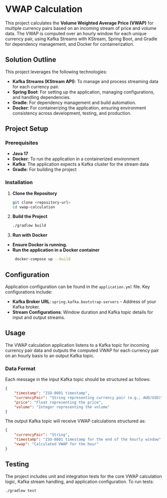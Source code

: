 # VWAP Calculation

This project calculates the **Volume Weighted Average Price (VWAP)** for multiple currency pairs based on an incoming stream of price and volume data. The VWAP is computed over an hourly window for each unique currency pair, using Kafka Streams with KStream, Spring Boot, and Gradle for dependency management, and Docker for containerization.

## Solution Outline

This project leverages the following technologies:

- **Kafka Streams (KStream API)**: To manage and process streaming data for each currency pair.
- **Spring Boot**: For setting up the application, managing configurations, and handling dependencies.
- **Gradle**: For dependency management and build automation.
- **Docker**: For containerizing the application, ensuring environment consistency across development, testing, and production.

## Project Setup

### Prerequisites

- **Java 17**
- **Docker**: To run the application in a containerized environment
- **Kafka**: The application expects a Kafka cluster for the stream data
- **Gradle**: For building the project

### Installation

1. **Clone the Repository**
   ```sh
   git clone <repository-url>
   cd vwap-calculation
   ```
2. **Build the Project**
   ```sh
   ./gradlew build
   ```
   
3. **Run with Docker**
- **Ensure Docker is running.**
- **Run the application in a Docker container**
  ```sh
   docker-compose up --build 
  ```

   
## Configuration
Application configuration can be found in the `application.yml` file. Key configurations include:

- **Kafka Broker URL**: `spring.kafka.bootstrap-servers` - Address of your Kafka broker.
- **Stream Configurations**: Window duration and Kafka topic details for input and output streams.

## Usage
The VWAP calculation application listens to a Kafka topic for incoming currency pair data and outputs the computed VWAP for each currency pair on an hourly basis to an output Kafka topic.

### Data Format

Each message in the input Kafka topic should be structured as follows:
```json
{
    "timestamp": "ISO-8601 timestamp",
    "currencyPair": "String representing currency pair (e.g., AUD/USD)",
    "price": "Float representing the price",
    "volume": "Integer representing the volume"
}
```
The output Kafka topic will receive VWAP calculations structured as:
```json
{
    "currencyPair": "String",
    "timestamp": "ISO-8601 timestamp for the end of the hourly window",
    "vwap": "Calculated VWAP for the hour"
}
```

## Testing
The project includes unit and integration tests for the core VWAP calculation logic, Kafka stream handling, and application configuration.
To run tests:
```sh
./gradlew test
```